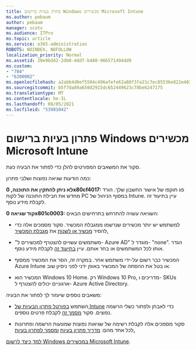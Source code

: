 ```yaml
---
title: פתרון בעיות ברישום Windows מכשירים Microsoft Intune
ms.author: pebaum
author: pebaum
manager: scotv
ms.audience: ITPro
ms.topic: article
ms.service: o365-administration
ROBOTS: NOINDEX, NOFOLLOW
localization_priority: Normal
ms.assetid: 20e9bd42-2db0-4dd7-b480-966571494dd9
ms.custom:
- "784"
- "6200002"
ms.openlocfilehash: a2abb4d0ef5504c496afefe62a80f3fa21c7ec85536e822e402be33b3617b59e
ms.sourcegitcommit: b5f7da89a650d2915dc652449623c78be6247175
ms.translationtype: MT
ms.contentlocale: he-IL
ms.lasthandoff: 08/05/2021
ms.locfileid: "53981042"
---
```

# <a name="troubleshoot-issues-with-enrolling-windows-devices-in-microsoft-intune"></a>פתרון בעיות ברישום Windows מכשירים Microsoft Intune

סקור את המשאבים המפורטים להלן כדי לפתור את הבעיה כעת.
  
כמה הודעות שגיאה נפוצות ושלבי פתרון:
  
 **לא ניתן להתקין את התוכנה, 0x80cf4017:** פג תוקפו של אישור החשבון שלך. הורד מחדש את חבילת התוכנה של לקוח PC במסוף הניהול של Intune. עיין בתיעוד זה לקבלת מידע נוסף.
  
 **קוד שגיאה 0x801c0003:** השגיאה עשויה להתרחש בתרחישים הבאים:
  
-  למשתמש יש יותר מכשירים שנרשמו ממגבלת המכשיר. סקור מסמכים אלה כדי להסיר [מכשיר או לשנות](https://docs.microsoft.com/intune/devices-wipe) את [מגבלת המכשיר.](https://docs.microsoft.com/intune/enrollment-restrictions-set#set-device-limit-restrictions)

-  "משתמשים עשויים להצטרף למכשירים ל- Azure AD" מוגדר ל- "none". הגדר אותו לכל המשתמשים או בחר אותם. עיין [בתיעוד זה](https://docs.microsoft.com/azure/active-directory/device-management-azure-portal#configure-device-settings) לקבלת מידע נוסף.

-  המכשיר כבר רשום על-ידי משתמש אחר. במקרה זה, הסר את המכשיר ממסוף Azure Intune או בטל את ההסתה של המכשיר באופן ידני לפני ניסיון שוב.

-  המכשיר הוא Windows 10 Home. רק Windows 10 Pro, מדריכים ו- SKUs ארגוניים יכולים להצטרף ל- Azure Active Directory.

משאבים נוספים שיעזור לך לפתור את הבעיה:
  
-  השתמש [בפורטל פתרון הבעיות של Intune](https://devicemanagement.microsoft.com/#blade/Microsoft_Intune_DeviceSettings/TroubleshootBlade) כדי לאבחן ולפתור כשלי הרשמה נפוצים. סקור [מסמך זה](https://docs.microsoft.com/intune/help-desk-operators) לקבלת פרטים נוספים.

-  סקור מסמכים אלה לקבלת רשימה של שגיאות נפוצות שמונעות הרשמה ופתרונות לכל אחד מהם: [מדריך פתרון בעיות](https://support.microsoft.com/help/4089533/troubleshooting-windows-device-enrollment-problems-in-microsoft-intune) [ומסמך לפתרון בעיות.](https://docs.microsoft.com/troubleshoot/mem/intune/troubleshoot-device-enrollment-in-intune)

[למד כיצד לרשום Windows במכשירים Microsoft Intune](https://docs.microsoft.com/intune/windows-enroll).
